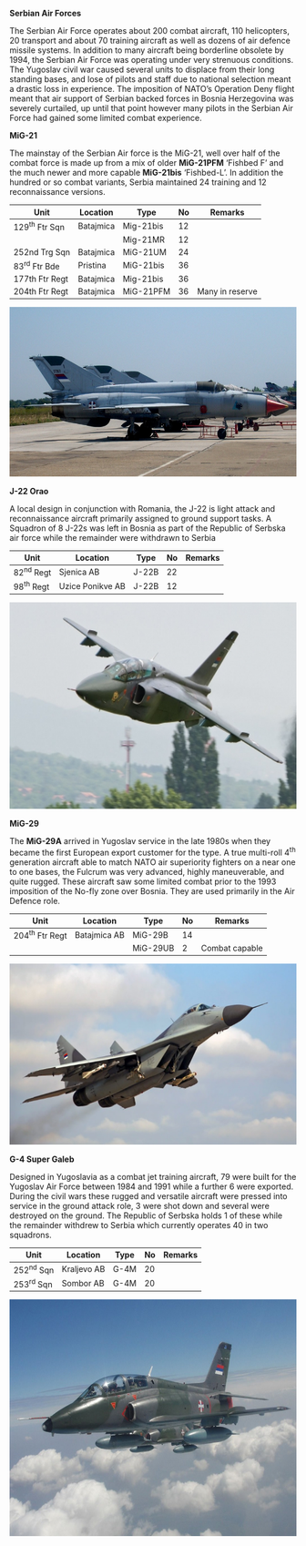**Serbian Air Forces**

The Serbian Air Force operates about 200 combat aircraft, 110
helicopters, 20 transport and about 70 training aircraft as well as
dozens of air defence missile systems. In addition to many aircraft
being borderline obsolete by 1994, the Serbian Air Force was operating
under very strenuous conditions. The Yugoslav civil war caused several
units to displace from their long standing bases, and lose of pilots and
staff due to national selection meant a drastic loss in experience. The
imposition of NATO’s Operation Deny flight meant that air support of
Serbian backed forces in Bosnia Herzegovina was severely curtailed, up
until that point however many pilots in the Serbian Air Force had gained
some limited combat experience.

**MiG-21**

The mainstay of the Serbian Air force is the MiG-21, well over half of
the combat force is made up from a mix of older **MiG-21PFM** ‘Fishbed
F’ and the much newer and more capable **MiG-21bis** ‘Fishbed-L’. In
addition the hundred or so combat variants, Serbia maintained 24
training and 12 reconnaissance versions.

| **Unit**                 | **Location** | **Type**  | **No** | **Remarks**     |
|--------------------------|--------------|-----------|--------|-----------------|
| 129<sup>th</sup> Ftr Sqn | Batajmica    | Mig-21bis | 12     |                 |
|                          |              | Mig-21MR  | 12     |                 |
| 252nd Trg Sqn            | Batajmica    | MiG-21UM  | 24     |                 |
| 83<sup>rd</sup> Ftr Bde  | Pristina     | MiG-21bis | 36     |                 |
| 177th Ftr Regt           | Batajmica    | Mig-21bis | 36     |                 |
| 204th Ftr Regt           | Batajmica    | MiG-21PFM | 36     | Many in reserve |

<img src="/assets\images\warsaw\rs\air\image1.jpg" style="width:6.5in;height:3.10347in" />

**J-22 Orao**

A local design in conjunction with Romania, the J-22 is light attack and
reconnaissance aircraft primarily assigned to ground support tasks. A
Squadron of 8 J-22s was left in Bosnia as part of the Republic of
Serbska air force while the remainder were withdrawn to Serbia

| **Unit**             | **Location**     | **Type** | **No** | **Remarks** |
|----------------------|------------------|----------|--------|-------------|
| 82<sup>nd</sup> Regt | Sjenica AB       | J-22B    | 22     |             |
| 98<sup>th</sup> Regt | Uzice Ponikve AB | J-22B    | 12     |             |

<img src="/assets\images\warsaw\rs\air\image2.jpg" style="width:5.91667in;height:3.78667in" />

**MiG-29**

The **MiG-29A** arrived in Yugoslav service in the late 1980s when they
became the first European export customer for the type. A true
multi-roll 4<sup>th</sup> generation aircraft able to match NATO air
superiority fighters on a near one to one bases, the Fulcrum was very
advanced, highly maneuverable, and quite rugged. These aircraft saw some
limited combat prior to the 1993 imposition of the No-fly zone over
Bosnia. They are used primarily in the Air Defence role.

| **Unit**                  | **Location** | **Type** | **No** | **Remarks**    |
|---------------------------|--------------|----------|--------|----------------|
| 204<sup>th</sup> Ftr Regt | Batajmica AB | MiG-29B  | 14     |                |
|                           |              | MiG-29UB | 2      | Combat capable |

<img src="/assets\images\warsaw\rs\air\image3.jpeg" style="width:6.35417in;height:3.31286in" />

**G-4 Super Galeb**

Designed in Yugoslavia as a combat jet training aircraft, 79 were built
for the Yugoslav Air Force between 1984 and 1991 while a further 6 were
exported. During the civil wars these rugged and versatile aircraft were
pressed into service in the ground attack role, 3 were shot down and
several were destroyed on the ground. The Republic of Serbska holds 1 of
these while the remainder withdrew to Serbia which currently operates 40
in two squadrons.

| **Unit**             | **Location** | **Type** | **No** | **Remarks** |
|----------------------|--------------|----------|--------|-------------|
| 252<sup>nd</sup> Sqn | Kraljevo AB  | G-4M     | 20     |             |
| 253<sup>rd</sup> Sqn | Sombor AB    | G-4M     | 20     |             |

<img src="/assets\images\warsaw\rs\air\image4.jpg" style="width:6.5in;height:4.33542in" />
